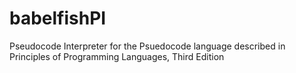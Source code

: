 # babelfishPI
Pseudocode Interpreter for the Psuedocode language described in Principles of Programming Languages, Third Edition
